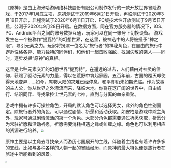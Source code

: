 《原神》是由上海米哈游网络科技股份有限公司制作发行的一款开放世界冒险游戏，于2017年1月底立项，原初测试于2019年6月21日开启，再临测试于2020年3月19日开启，启程测试于2020年6月11日开启，PC版技术性开放测试于9月15日开启，公测于2020年9月28日开启。在数据方面，同在官方服务器的情况下，iOS、PC、Android平台之间的账号数据互通，玩家可以在同一账号下切换设备。
游戏发生在一个被称作“提瓦特”的幻想世界，在这里，被神选中的人将被授予“神之眼”，导引元素之力。玩家将扮演一位名为“旅行者”的神秘角色，在自由的旅行中邂逅性格各异、能力独特的同伴们，和他们一起击败强敌，找回失散的亲人——同时，逐步发掘“原神”的真相。

这里是七种元素交汇的幻想世界“提瓦特”。在遥远的过去，人们藉由对神灵的信仰，获赐了驱动元素的力量，得以在荒野中筑起家园。五百年前，古国的覆灭却使得天地变异……如今，席卷大陆的灾难已经停息，和平却仍未如期光临。作为故事的主人公，你从世界之外漂流而来，降临大地。你将在这广阔的世界中，自由旅行、结识同伴、寻找掌控尘世元素的七神，直到与分离的血亲重聚。

游戏中拥有许多可操控角色，开局的默认角色可以选择男女，此外的角色性别固定。除旅行者外的角色，可以通过剧情、祈愿和活动获取。如安柏是游戏中除主角外，玩家可通过剧情激活的第一个角色。大部分角色都需要通过祈愿获取，祈愿分为常驻祈愿和活动祈愿，祈愿需要消耗相遇之缘或纠缠之缘。角色也可以利用相应的资源进行培养。<img src="E:\文档\MobileFile\5d6034a85edf8db1cb137b9c5a76ca54564e9358deb4.png" style="zoom:50%;" />

原神主要是以主角去寻找亲人而游历七国展开的主线，伴随着主线也有着许许多多的支线，比如与各种各样的人物一起的冒险经历，而原神的最大特色便是旅行者在旅途中所能看到的风景。

<img src="E:\文档\MobileFile\IMG_20221218_163356.jpg" style="zoom:25%;" />